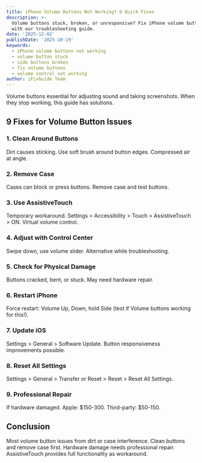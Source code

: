 ```yaml
---
title: iPhone Volume Buttons Not Working? 9 Quick Fixes
description: >-
  Volume buttons stuck, broken, or unresponsive? Fix iPhone volume button issues
  with our troubleshooting guide.
date: '2025-12-02'
publishDate: '2025-10-19'
keywords:
  - iPhone volume buttons not working
  - volume button stuck
  - side buttons broken
  - fix volume buttons
  - volume control not working
author: iFixGuide Team
---
```


Volume buttons essential for adjusting sound and taking screenshots. When they stop working, this guide has solutions.

## 9 Fixes for Volume Button Issues

### 1. Clean Around Buttons
Dirt causes sticking. Use soft brush around button edges. Compressed air at angle.

### 2. Remove Case
Cases can block or press buttons. Remove case and test buttons.

### 3. Use AssistiveTouch
Temporary workaround. Settings > Accessibility > Touch > AssistiveTouch > ON. Virtual volume control.

### 4. Adjust with Control Center
Swipe down, use volume slider. Alternative while troubleshooting.

### 5. Check for Physical Damage
Buttons cracked, bent, or stuck. May need hardware repair.

### 6. Restart iPhone
Force restart: Volume Up, Down, hold Side (test if Volume buttons working for this!).

### 7. Update iOS
Settings > General > Software Update. Button responsiveness improvements possible.

### 8. Reset All Settings
Settings > General > Transfer or Reset > Reset > Reset All Settings.

### 9. Professional Repair
If hardware damaged. Apple: $150-300. Third-party: $50-150.

## Conclusion
Most volume button issues from dirt or case interference. Clean buttons and remove case first. Hardware damage needs professional repair. AssistiveTouch provides full functionality as workaround.
